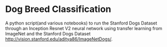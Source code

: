 # Dog Breed Classification

A python script(and various notebooks) to run the Stanford Dogs Dataset through an Inception Resnet V2 neural network using transfer 
learning from ImageNet and the Stanford Dogs Dataset http://vision.stanford.edu/aditya86/ImageNetDogs/.
